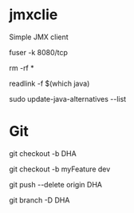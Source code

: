 # jmxclie

Simple JMX client

fuser -k 8080/tcp

rm -rf *

readlink -f $(which java)

sudo  update-java-alternatives --list

# Git

git checkout -b DHA

git checkout -b myFeature dev


git push --delete origin DHA

git branch -D DHA


